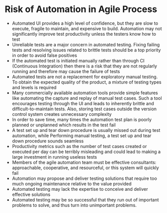 # Risk of Automation in Agile Process
- Automated UI provides a high level of confidence, but they are slow to execute, fragile to maintain, and expensive to build. Automation may not significantly improve test productivity unless the testers know how to test
- Unreliable tests are a major concern in automated testing. Fixing failing tests and resolving issues related to brittle tests should be a top priority in order to avoid false positives
- If the automated test is initiated manually rather than through CI (Continuous Integration) then there is a risk that they are not regularly running and therefore may cause the failure of tests
- Automated tests are not a replacement for exploratory manual testing. To obtain the expected quality of the product, a mixture of testing types and levels is required
- Many commercially available automation tools provide simple features like automating the capture and replay of manual test cases. Such a tool encourages testing through the UI and leads to inherently brittle and difficult-to-maintain tests. Also, storing test cases outside the version control system creates unnecessary complexity
- In order to save time, many times the automation test plan is poorly planned or unplanned which results in the test fail
- A test set up and tear down procedure is usually missed out during test automation, while Performing manual testing, a test set up and tear down procedure sounds seamless
- Productivity metrics such as the number of test cases created or executed per day can be terribly misleading and could lead to making a large investment in running useless tests
- Members of the agile automation team must be effective consultants: approachable, cooperative, and resourceful, or this system will quickly fail
- Automation may propose and deliver testing solutions that require too much ongoing maintenance relative to the value provided
- Automated testing may lack the expertise to conceive and deliver effective solutions
- Automated testing may be so successful that they run out of important problems to solve, and thus turn into unimportant problems.
